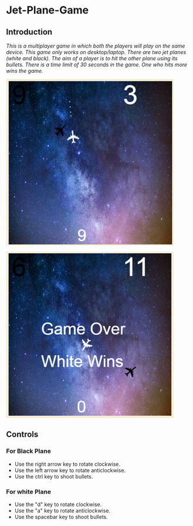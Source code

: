 # Jet-Plane-Game

## Introduction
*This is a multiplayer game in which both the players will play on the same device. This game only works on desktop/laptop. There are two jet planes (white and black). The aim of a player is to hit the other plane using its bullets. There is a time limit of 30 seconds in the game. One who hits more wins the game.*

![Demo Screenshot](/demoss.png)

![Demo Screenshot](/demoss1.png)

## Controls
### For Black Plane
* Use the right arrow key to rotate clockwise.
* Use the left arrow key to rotate anticlockwise.
* Use the ctrl key to shoot bullets.

### For white Plane
* Use the "d" key to rotate clockwise.
* Use the "a" key to rotate anticlockwise.
* Use the spacebar key to shoot bullets.